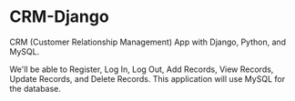 # CRM-Django

CRM (Customer Relationship Management) App with Django, Python, and MySQL.

We'll be able to Register, Log In, Log Out, Add Records, View Records, Update Records, and Delete Records. This application will use MySQL for the database.
